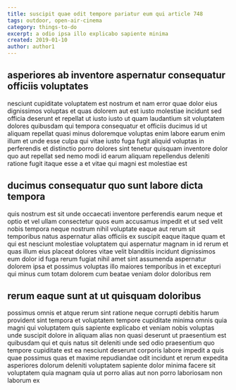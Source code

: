 ```yaml
---
title: suscipit quae odit tempore pariatur eum qui article 748
tags: outdoor, open-air-cinema
category: things-to-do
excerpt: a odio ipsa illo explicabo sapiente minima
created: 2019-01-10
author: author1
---
```


## asperiores ab inventore aspernatur consequatur officiis voluptates

nesciunt cupiditate voluptatem est nostrum et nam error quae dolor eius dignissimos voluptas et quas dolorem aut est iusto molestiae incidunt sed officia deserunt et repellat ut iusto iusto ut quam laudantium sit voluptatem dolores quibusdam qui tempora consequatur et officiis ducimus id ut aliquam repellat quasi minus doloremque voluptas enim labore earum enim illum et unde esse culpa qui vitae iusto fuga fugit aliquid voluptas in perferendis et distinctio porro dolores sint tenetur quisquam inventore dolor quo aut repellat sed nemo modi id earum aliquam repellendus deleniti ratione fugit itaque esse a et vitae qui magni est molestiae est

## ducimus consequatur quo sunt labore dicta tempora

quis nostrum est sit unde occaecati inventore perferendis earum neque et optio et vel ullam consectetur quos eum accusamus impedit et ut sed velit nobis tempora neque nostrum nihil voluptate eaque aut rerum sit temporibus natus aspernatur alias officiis ex suscipit eaque itaque quam et qui est nesciunt molestiae voluptatem qui aspernatur magnam in id rerum et quas illum eius placeat dolores vitae velit blanditiis incidunt dignissimos eum dolor id fuga rerum fugiat nihil amet sint assumenda aspernatur dolorem ipsa et possimus voluptas illo maiores temporibus in et excepturi qui minus cum totam dolorem cum beatae veniam dolor doloribus rem

## rerum eaque sunt at ut quisquam doloribus

possimus omnis et atque rerum sint ratione neque corrupti debitis harum provident sint tempora et voluptatem tempore cupiditate minima omnis quia magni qui voluptatem quis sapiente explicabo et veniam nobis voluptas unde suscipit dolore in aliquam alias non quasi deserunt ut praesentium est quibusdam qui et quis natus sit deleniti unde sed odio praesentium quo tempore cupiditate est ea nesciunt deserunt corporis labore impedit a quis quae possimus quas et maxime repudiandae odit incidunt et rerum expedita asperiores dolorum deleniti voluptatem sapiente dolor minima facere sit voluptatem quia magnam quia ut porro alias aut non porro laboriosam non laborum ex
